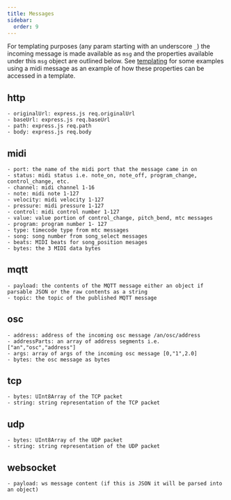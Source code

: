 ```yaml
---
title: Messages
sidebar:
  order: 9
---
```

For templating purposes (any param starting with an underscore `_`) the incoming message is made available as `msg` and the properties available under this `msg` object are outlined below. See [templating](/reference/templating/) for some examples using a midi message as an example of how these properties can be accessed in a template. 

## **http**
    - originalUrl: express.js req.originalUrl
    - baseUrl: express.js req.baseUrl
    - path: express.js req.path
    - body: express.js req.body
## **midi**
    - port: the name of the midi port that the message came in on
    - status: midi status i.e. note_on, note_off, program_change, control_change, etc.
    - channel: midi channel 1-16
    - note: midi note 1-127
    - velocity: midi velocity 1-127
    - pressure: midi pressure 1-127
    - control: midi control number 1-127
    - value: value portion of control_change, pitch_bend, mtc messages
    - program: program number 1- 127
    - type: timecode type from mtc messages
    - song: song number from song_select messages
    - beats: MIDI beats for song_position mesages
    - bytes: the 3 MIDI data bytes
## **mqtt**
    - payload: the contents of the MQTT message either an object if parsable JSON or the raw contents as a string
    - topic: the topic of the published MQTT message
## **osc**
    - address: address of the incoming osc message /an/osc/address
    - addressParts: an array of address segments i.e. ["an","osc","address"] 
    - args: array of args of the incoming osc message [0,"1",2.0]
    - bytes: the osc message as bytes
## **tcp**
    - bytes: UInt8Array of the TCP packet
    - string: string representation of the TCP packet
## **udp**
    - bytes: UInt8Array of the UDP packet
    - string: string representation of the UDP packet
## **websocket**
    - payload: ws message content (if this is JSON it will be parsed into an object)